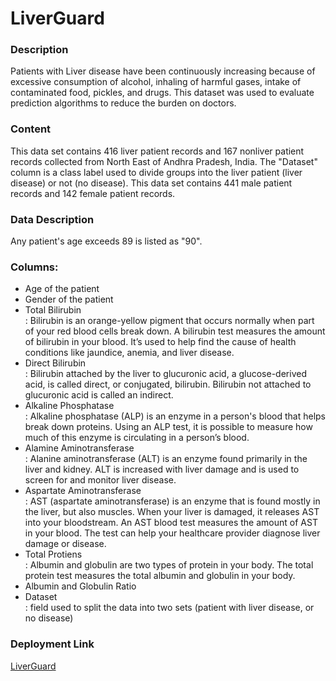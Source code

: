 # LiverGuard
<h3>Description</h3>
Patients with Liver disease have been continuously increasing because of excessive consumption of alcohol, inhaling of harmful gases, intake of contaminated food, pickles, and drugs. This dataset was used to evaluate prediction algorithms to reduce the burden on doctors.
<h3>
Content</h3>
This data set contains 416 liver patient records and 167 nonliver patient records collected from North East of Andhra Pradesh, India. The "Dataset" column is a class label used to divide groups into the liver patient (liver disease) or not (no disease). This data set contains 441 male patient records and 142 female patient records.
<h3>
Data Description</h3>
Any patient's age exceeds 89 is listed as "90".

<h3>Columns:</h3>
<ul>
<li>Age of the patient</li>

<li>Gender of the patient</li>

<li>Total Bilirubin</li>: Bilirubin is an orange-yellow pigment that occurs normally when part of your red blood cells break down.
 A bilirubin test measures the amount of bilirubin in your blood. It’s used to help find the cause of health conditions like jaundice, anemia, and liver disease.

<li>Direct Bilirubin</li>: Bilirubin attached by the liver to glucuronic acid, a glucose-derived acid, is called direct, or conjugated, bilirubin. Bilirubin not attached to glucuronic acid is called an indirect.

<li>Alkaline Phosphatase</li>: Alkaline phosphatase (ALP) is an enzyme in a person's blood that helps break down proteins. Using an ALP test, it is possible to measure how much of this enzyme is circulating in a person’s blood.

<li>Alamine Aminotransferase</li>: Alanine aminotransferase (ALT) is an enzyme found primarily in the liver and kidney.   ALT is increased with liver damage and is used to screen for and monitor liver disease. 

<li>Aspartate Aminotransferase</li>: AST (aspartate aminotransferase) is an enzyme that is found mostly in the liver, but also muscles. When your liver is damaged, it releases AST into your bloodstream. An AST blood test measures the amount of AST in your blood. The test can help your healthcare provider diagnose liver damage or disease.

<li>Total Protiens</li>: Albumin and globulin are two types of protein in your body. The total protein test measures the total albumin and globulin in your body. 

<li>Albumin and Globulin Ratio</li>

<li>Dataset</li>: field used to split the data into two sets (patient with liver disease, or no disease)
</ul>
<h3> Deployment Link</h3>
<a href="https://liverguard-sz6qrbgfisiwket43wazcm.streamlit.app/">LiverGuard</a>
